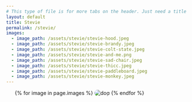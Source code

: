 ```yaml
---
# This type of file is for more tabs on the header. Just need a title
layout: default
title: Stevie
permalink: /stevie/
images:
  - image_path: /assets/stevie/stevie-hood.jpeg
  - image_path: /assets/stevie/stevie-brandy.jpeg
  - image_path: /assets/stevie/stevie-colt-state.jpeg
  - image_path: /assets/stevie/stevie-and-me.png
  - image_path: /assets/stevie/stevie-sad-chair.jpeg
  - image_path: /assets/stevie/stevie-thicc.jpeg
  - image_path: /assets/stevie/stevie-paddleboard.jpeg
  - image_path: /assets/stevie/stevie-monkey.jpeg
---
```


<!-- {% include image-gallery.html folder="/assets/stevie/" %} -->


<ul class="photo-gallery">
  {% for image in page.images %}
    <img src="{{ image.image_path }}" alt="dog" style="max-width: 200px; height: auto; border-radius: 10px;"/>
  {% endfor %}
</ul> 

